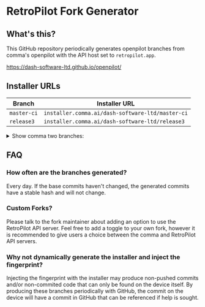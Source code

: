 # RetroPilot Fork Generator

## What's this?

This GitHub repository periodically generates openpilot branches from comma's openpilot with the API host set to `retropilot.app`.

https://dash-software-ltd.github.io/openpilot/

## Installer URLs

| Branch | Installer URL |
| --- | --- |
| `master-ci` | `installer.comma.ai/dash-software-ltd/master-ci` |
| `release3` | `installer.comma.ai/dash-software-ltd/release3` |

<details>
  <summary>
    Show comma two branches:
  </summary>
  <table>
    <thead>
      <tr>
        <th>Branch</th>
        <th>Installer URL</th>
      </tr>
    </thead>
    <tbody>
      <tr>
        <td>master-ci</td>
        <td>installer.comma.ai/dash-software-ltd/master-ci</td>
      </tr>
      <tr>
        <td>release2</td>
        <td>installer.comma.ai/dash-software-ltd/release2</td>
      </tr>
    </tbody>
  </table>
</details>

## FAQ

### How often are the branches generated?

Every day. If the base commits haven't changed, the generated commits have a stable hash and will not change.

### Custom Forks?

Please talk to the fork maintainer about adding an option to use the RetroPilot API server. Feel free to add a toggle to your own fork, however it is recommended to give users a choice between the comma and RetroPilot API servers.

### Why not dynamically generate the installer and inject the fingerprint?

Injecting the fingerprint with the installer may produce non-pushed commits and/or non-commited code that can only be found on the device itself. By producing these branches periodically with GitHub, the commit on the device will have a commit in GitHub that can be referenced if help is sought.
